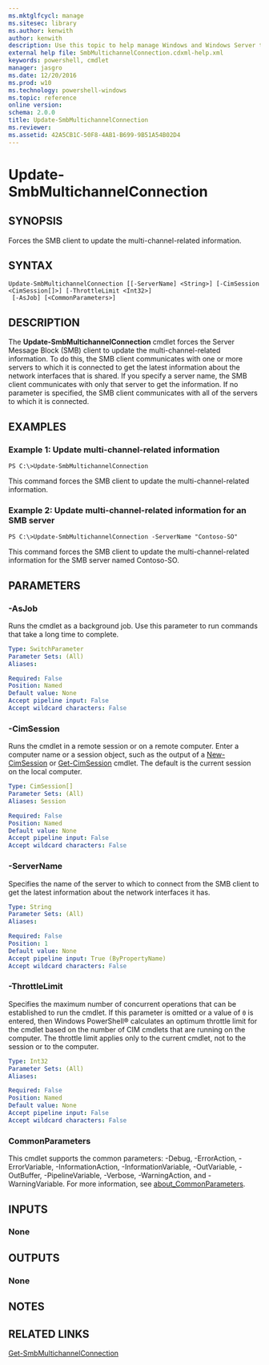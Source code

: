 ```yaml
---
ms.mktglfcycl: manage
ms.sitesec: library
ms.author: kenwith
author: kenwith
description: Use this topic to help manage Windows and Windows Server technologies with Windows PowerShell.
external help file: SmbMultichannelConnection.cdxml-help.xml
keywords: powershell, cmdlet
manager: jasgro
ms.date: 12/20/2016
ms.prod: w10
ms.technology: powershell-windows
ms.topic: reference
online version: 
schema: 2.0.0
title: Update-SmbMultichannelConnection
ms.reviewer:
ms.assetid: 42A5CB1C-50F8-4AB1-B699-9B51A54B02D4
---
```


# Update-SmbMultichannelConnection

## SYNOPSIS
Forces the SMB client to update the multi-channel-related information.

## SYNTAX

```
Update-SmbMultichannelConnection [[-ServerName] <String>] [-CimSession <CimSession[]>] [-ThrottleLimit <Int32>]
 [-AsJob] [<CommonParameters>]
```

## DESCRIPTION
The **Update-SmbMultichannelConnection** cmdlet forces the Server Message Block (SMB) client to update the multi-channel-related information.
To do this, the SMB client communicates with one or more servers to which it is connected to get the latest information about the network interfaces that is shared.
If you specify a server name, the SMB client communicates with only that server to get the information.
If no parameter is specified, the SMB client communicates with all of the servers to which it is connected.

## EXAMPLES

### Example 1: Update multi-channel-related information
```
PS C:\>Update-SmbMultichannelConnection
```

This command forces the SMB client to update the multi-channel-related information.

### Example 2: Update multi-channel-related information for an SMB server
```
PS C:\>Update-SmbMultichannelConnection -ServerName "Contoso-SO"
```

This command forces the SMB client to update the multi-channel-related information for the SMB server named Contoso-SO.

## PARAMETERS

### -AsJob
Runs the cmdlet as a background job. Use this parameter to run commands that take a long time to complete.

```yaml
Type: SwitchParameter
Parameter Sets: (All)
Aliases: 

Required: False
Position: Named
Default value: None
Accept pipeline input: False
Accept wildcard characters: False
```

### -CimSession
Runs the cmdlet in a remote session or on a remote computer.
Enter a computer name or a session object, such as the output of a [New-CimSession](http://go.microsoft.com/fwlink/p/?LinkId=227967) or [Get-CimSession](http://go.microsoft.com/fwlink/p/?LinkId=227966) cmdlet.
The default is the current session on the local computer.

```yaml
Type: CimSession[]
Parameter Sets: (All)
Aliases: Session

Required: False
Position: Named
Default value: None
Accept pipeline input: False
Accept wildcard characters: False
```

### -ServerName
Specifies the name of the server to which to connect from the SMB client to get the latest information about the network interfaces it has.

```yaml
Type: String
Parameter Sets: (All)
Aliases: 

Required: False
Position: 1
Default value: None
Accept pipeline input: True (ByPropertyName)
Accept wildcard characters: False
```

### -ThrottleLimit
Specifies the maximum number of concurrent operations that can be established to run the cmdlet.
If this parameter is omitted or a value of `0` is entered, then Windows PowerShell® calculates an optimum throttle limit for the cmdlet based on the number of CIM cmdlets that are running on the computer.
The throttle limit applies only to the current cmdlet, not to the session or to the computer.

```yaml
Type: Int32
Parameter Sets: (All)
Aliases: 

Required: False
Position: Named
Default value: None
Accept pipeline input: False
Accept wildcard characters: False
```

### CommonParameters
This cmdlet supports the common parameters: -Debug, -ErrorAction, -ErrorVariable, -InformationAction, -InformationVariable, -OutVariable, -OutBuffer, -PipelineVariable, -Verbose, -WarningAction, and -WarningVariable. For more information, see [about_CommonParameters](http://go.microsoft.com/fwlink/?LinkID=113216).

## INPUTS

### None

## OUTPUTS

### None

## NOTES

## RELATED LINKS

[Get-SmbMultichannelConnection](./Get-SmbMultichannelConnection.md)

